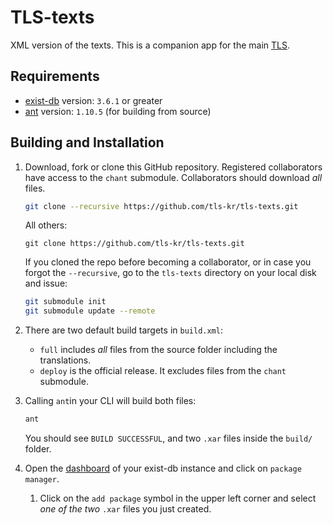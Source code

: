 # TLS-texts
XML version of the texts. This is a companion app for the main [TLS](https://github.com/tls-kr/tls-app).

## Requirements
*   [exist-db](http://exist-db.org/exist/apps/homepage/index.html) version: ``3.6.1`` or greater
*   [ant](http://ant.apache.org) version: ``1.10.5`` \(for building from source\)

## Building and Installation
1.  Download, fork or clone this GitHub repository. Registered collaborators have access to the `chant` submodule. Collaborators should download *all* files.
    ```bash
    git clone --recursive https://github.com/tls-kr/tls-texts.git
    ```

    All others:
    ```
    git clone https://github.com/tls-kr/tls-texts.git
    ```

    If you cloned the repo before becoming a collaborator, or in case you forgot the `--recursive`, go to the `tls-texts` directory on your local disk and issue:
    ```bash
    git submodule init
    git submodule update --remote
    ```

2.  There are two default build targets in ``build.xml``:
    *   ``full`` includes *all* files from the source folder including the translations.
    *   ``deploy`` is the official release. It excludes files from the `chant` submodule.
3.  Calling ``ant``in your CLI will build both files:  
    ```bash
    ant
    ```

    You should see `BUILD SUCCESSFUL`, and two `.xar` files inside the `build/` folder.
4.  Open the [dashboard](http://localhost:8080/exist/apps/dashboard/index.html) of your exist-db instance and click on `package manager`.
    1.  Click on the `add package` symbol in the upper left corner and select *one of the two* `.xar` files you just created.
